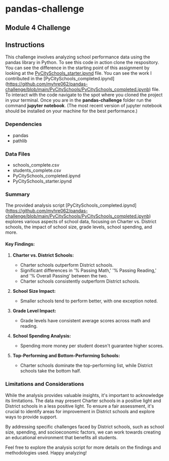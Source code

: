 # pandas-challenge
## Module 4 Challenge

## Instructions

This challenge involves analyzing school performance data using the pandas library in Python. To see this code in action clone the respository. You can see the difference in the starting point of this assignment by looking at the [PyCitySchools_starter.ipynd](https://github.com/myhre062/pandas-challenge/blob/main/PyCitySchools/PyCitySchools_starter.ipynb) file. You can see the work I contributed in the [PyCitySchools_completed.ipynd] (https://github.com/myhre062/pandas-challenge/blob/main/PyCitySchools/PyCitySchools_completed.ipynb) file. To interact with the code navigate to the spot where you cloned the project in your terminal. Once you are in the **pandas-challenge** folder run the command **jupyter notebook**. (The most recent version of jupyter notebook should be installed on your machine for the best performance.)

### Dependencies
- pandas
- pathlib

### Data Files
- schools_complete.csv
- students_complete.csv
- PyCitySchools_completed.ipynd
- PyCitySchools_starter.ipynd

### Summary

The provided analysis script [PyCitySchools_completed.ipynd] (https://github.com/myhre062/pandas-challenge/blob/main/PyCitySchools/PyCitySchools_completed.ipynb) explores various aspects of school data, focusing on Charter vs. District schools, the impact of school size, grade levels, school spending, and more.

#### Key Findings:
1. **Charter vs. District Schools:**
   - Charter schools outperform District schools.
   - Significant differences in '% Passing Math,' '% Passing Reading,' and '% Overall Passing' between the two.
   - Charter schools consistently outperform District schools.

2. **School Size Impact:**
   - Smaller schools tend to perform better, with one exception noted.

3. **Grade Level Impact:**
   - Grade levels have consistent average scores across math and reading.

4. **School Spending Analysis:**
   - Spending more money per student doesn't guarantee higher scores.

5. **Top-Performing and Bottom-Performing Schools:**
   - Charter schools dominate the top-performing list, while District schools take the bottom half.

### Limitations and Considerations
While the analysis provides valuable insights, it's important to acknowledge its limitations. The data may present Charter schools in a positive light and District schools in a less positive light. To ensure a fair assessment, it's crucial to identify areas for improvement in District schools and explore ways to provide support.

By addressing specific challenges faced by District schools, such as school size, spending, and socioeconomic factors, we can work towards creating an educational environment that benefits all students.

Feel free to explore the analysis script for more details on the findings and methodologies used. Happy analyzing!
